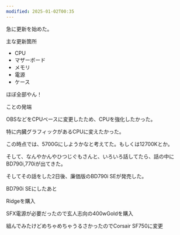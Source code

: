 ```yaml
---
modified: 2025-01-02T00:35
---
```

  

急に更新を始めた。

  

主な更新箇所

- CPU
- マザーボード
- メモリ
- 電源
- ケース

ほぼ全部やん！

  

ことの発端

OBSなどをCPUベースに変更したため、CPUを強化したかった。

特に内臓グラフィックがあるCPUに変えたかった。

この時点では、5700Gにしようかなと考えてた。もしくは12700Kとか。

  

そして、なんやかんやひつじぐもさんと、いろいろ話してたら、話の中にBD790i,770iが出てきた。

そしてその話をした2日後、廉価版のBD790i SEが発売した。

  

BD790i SEにしたあと

Ridgeを購入

SFX電源が必要だったので玄人志向の400wGoldを購入

  

組んでみたけどめちゃめちゃうるさかったのでCorsair SF750に変更